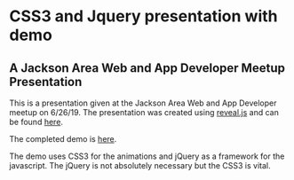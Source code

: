 # CSS3 and Jquery presentation with demo
## A Jackson Area Web and App Developer Meetup Presentation

This is a presentation given at the Jackson Area Web and App Developer meetup on 6/26/19.  The presentation was created using [reveal.js](https://revealjs.com/) and can be found [here](index.html).

The completed demo is [here](entergy_animation/entergyanimation.html).

The demo uses CSS3 for the animations and jQuery as a framework for the javascript. The jQuery is not absolutely necessary but the CSS3 is vital.
